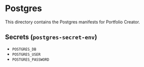 # Postgres
This directory contains the Postgres manifests for Portfolio Creator.

## Secrets (`postgres-secret-env`)
- `POSTGRES_DB`
- `POSTGRES_USER`
- `POSTGRES_PASSWORD`

